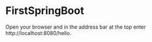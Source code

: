 # FirstSpringBoot

Open your browser and in the address bar at the top enter http://localhost:8080/hello. 

